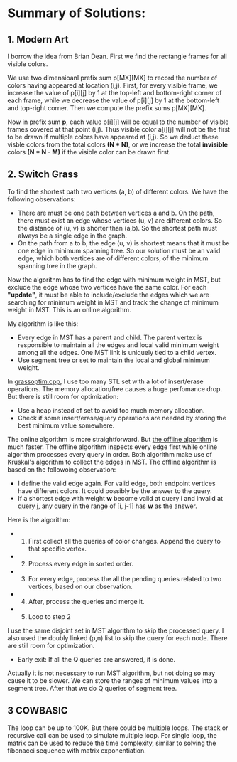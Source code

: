 # Summary of Solutions:

## 1.  Modern Art

I borrow the idea from Brian Dean.  First we find the rectangle frames for all visible colors.

We use two dimensioanl prefix sum p[MX][MX] to record the number of colors having appeared at location (i,j).  First, for every visible frame, we increase the value of p[i][j] by 1 at the top-left and bottom-right corner of each frame, while we decrease the value of p[i][j] by 1 at the bottom-left and top-right corner. Then we compute the prefix sums p[MX][MX].

Now in prefix sum **p**, each value p[i][j] will be equal to the number of visible frames covered at that point (i,j). Thus visible color a[i][j] will not be the first to be drawn if multiple colors have appeared at (i,j).  So we deduct these visble colors from the total colors **(N * N)**, or we increase the total **invisible** colors **(N * N - M)** if the visible color can be drawn first. 

## 2. Switch Grass

To find the shortest path two vertices (a, b) of different colors. We have the following observations:

- There are must be one path between vertices a and b.  On the path, there must exist an edge whose vertices (u, v) are different colors.  So the distance of (u, v) is shorter than (a,b).  So the shortest path must always be a single edge in the graph.
- On the path from a to b, the edge (u, v) is shortest means that it must be one edge in minimum spanning tree.  So our solution must be an valid edge, which both vertices are of different colors, of the minimum spanning tree in the graph.

Now the algorithm has to find the edge with minimum weight in MST, but exclude the edge whose two vertices have the same color.  For each **"update"**, it must be able to include/exclude the edges which we are searching for minimum weight in MST and track the change of minimum weight in MST. This is an online algorithm.

My algorithm is like this:

- Every edge in MST has a parent and child.  The parent vertex is responsible to maintain all the edges and local valid minimum weight among all the edges.  One MST link is uniquely tied to a child vertex.
- Use segment tree or set to maintain the local and global minimum weight.

In [grassoptim.cpp](grassoptim.cpp), I use too many STL set with a lot of insert/erase operations.  The memory allocation/free causes a huge perfomance drop.  But there is still room for optimization:

- Use a heap instead of set to avoid too much memory allocation.
- Check if some insert/erase/query operations are needed by storing the best minimum value somewhere.

The online algorithm is more straightforward.  But [the offline algorithm](grass.cpp) is much faster.  The offline algorithm inspects every edge first while online algorithm processes every query in order.  Both algorithm make use of Kruskal's algorithm to collect the edges in MST.  The offline algorithm is based on the followoing observation:

- I define the valid edge again.  For valid edge, both endpoint vertices have different colors.  It could possibly be the answer to the query.
- If a shortest edge with weight **w** become valid at query i and invalid at query j, any query in the range of [i, j-1] has **w** as the answer. 

Here is the algorithm:
- 1. First collect all the queries of color changes.  Append the query to that specific vertex.
- 2. Process every edge in sorted order.
- 3. For every edge, process the all the pending queries related to two vertices, based on our observation.
- 4. After, process the queries and merge it.
- 5. Loop to step 2

I use the same disjoint set in MST algorithm to skip the processed query.  I also used the doubly linked (p,n) list to skip the query for each node.  There are still room for optimization.

- Early exit: If all the Q queries are answered, it is done.

Actually it is not necessary to run MST algorithm, but not doing so may cause it to be slower.  We can store the ranges of minimum values into a segment tree.  After that we do Q queries of segment tree.

## 3 COWBASIC

The loop can be up to 100K. But there could be multiple loops.  The stack or recursive call can be used to simulate multiple loop.  For single loop, the matrix can be used to reduce the time complexity, similar to solving the fibonacci sequence with matrix exponentiation.


